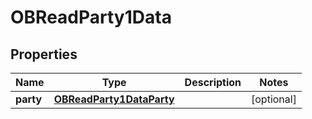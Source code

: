 
# OBReadParty1Data

## Properties
Name | Type | Description | Notes
------------ | ------------- | ------------- | -------------
**party** | [**OBReadParty1DataParty**](OBReadParty1DataParty.md) |  |  [optional]



